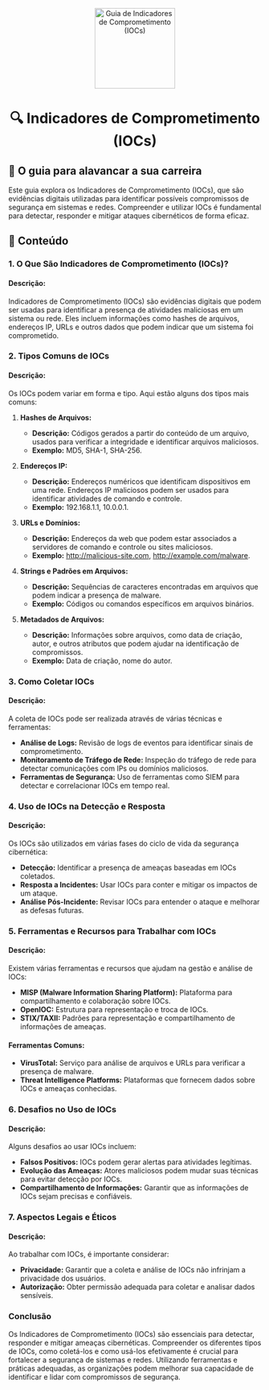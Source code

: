 <p align="center">
  <a href="https://www.scnsoft.com/blog-pictures/infrastructure/noc.png">
    <img src="./images/guia.png" alt="Guia de Indicadores de Comprometimento (IOCs)" width="160" height="160">
  </a>
  <h1 align="center">🔍 Indicadores de Comprometimento (IOCs)</h1>
</p>

## :dart: O guia para alavancar a sua carreira

Este guia explora os Indicadores de Comprometimento (IOCs), que são evidências digitais utilizadas para identificar possíveis compromissos de segurança em sistemas e redes. Compreender e utilizar IOCs é fundamental para detectar, responder e mitigar ataques cibernéticos de forma eficaz.

## :dart: Conteúdo

### 1. O Que São Indicadores de Comprometimento (IOCs)?

#### Descrição:
Indicadores de Comprometimento (IOCs) são evidências digitais que podem ser usadas para identificar a presença de atividades maliciosas em um sistema ou rede. Eles incluem informações como hashes de arquivos, endereços IP, URLs e outros dados que podem indicar que um sistema foi comprometido.

### 2. Tipos Comuns de IOCs

#### Descrição:
Os IOCs podem variar em forma e tipo. Aqui estão alguns dos tipos mais comuns:

1. **Hashes de Arquivos:**
   - **Descrição:** Códigos gerados a partir do conteúdo de um arquivo, usados para verificar a integridade e identificar arquivos maliciosos.
   - **Exemplo:** MD5, SHA-1, SHA-256.

2. **Endereços IP:**
   - **Descrição:** Endereços numéricos que identificam dispositivos em uma rede. Endereços IP maliciosos podem ser usados para identificar atividades de comando e controle.
   - **Exemplo:** 192.168.1.1, 10.0.0.1.

3. **URLs e Domínios:**
   - **Descrição:** Endereços da web que podem estar associados a servidores de comando e controle ou sites maliciosos.
   - **Exemplo:** http://malicious-site.com, http://example.com/malware.

4. **Strings e Padrões em Arquivos:**
   - **Descrição:** Sequências de caracteres encontradas em arquivos que podem indicar a presença de malware.
   - **Exemplo:** Códigos ou comandos específicos em arquivos binários.

5. **Metadados de Arquivos:**
   - **Descrição:** Informações sobre arquivos, como data de criação, autor, e outros atributos que podem ajudar na identificação de compromissos.
   - **Exemplo:** Data de criação, nome do autor.

### 3. Como Coletar IOCs

#### Descrição:
A coleta de IOCs pode ser realizada através de várias técnicas e ferramentas:

- **Análise de Logs:** Revisão de logs de eventos para identificar sinais de comprometimento.
- **Monitoramento de Tráfego de Rede:** Inspeção do tráfego de rede para detectar comunicações com IPs ou domínios maliciosos.
- **Ferramentas de Segurança:** Uso de ferramentas como SIEM para detectar e correlacionar IOCs em tempo real.

### 4. Uso de IOCs na Detecção e Resposta

#### Descrição:
Os IOCs são utilizados em várias fases do ciclo de vida da segurança cibernética:

- **Detecção:** Identificar a presença de ameaças baseadas em IOCs coletados.
- **Resposta a Incidentes:** Usar IOCs para conter e mitigar os impactos de um ataque.
- **Análise Pós-Incidente:** Revisar IOCs para entender o ataque e melhorar as defesas futuras.

### 5. Ferramentas e Recursos para Trabalhar com IOCs

#### Descrição:
Existem várias ferramentas e recursos que ajudam na gestão e análise de IOCs:

- **MISP (Malware Information Sharing Platform):** Plataforma para compartilhamento e colaboração sobre IOCs.
- **OpenIOC:** Estrutura para representação e troca de IOCs.
- **STIX/TAXII:** Padrões para representação e compartilhamento de informações de ameaças.

#### Ferramentas Comuns:
- **VirusTotal:** Serviço para análise de arquivos e URLs para verificar a presença de malware.
- **Threat Intelligence Platforms:** Plataformas que fornecem dados sobre IOCs e ameaças conhecidas.

### 6. Desafios no Uso de IOCs

#### Descrição:
Alguns desafios ao usar IOCs incluem:

- **Falsos Positivos:** IOCs podem gerar alertas para atividades legítimas.
- **Evolução das Ameaças:** Atores maliciosos podem mudar suas técnicas para evitar detecção por IOCs.
- **Compartilhamento de Informações:** Garantir que as informações de IOCs sejam precisas e confiáveis.

### 7. Aspectos Legais e Éticos

#### Descrição:
Ao trabalhar com IOCs, é importante considerar:

- **Privacidade:** Garantir que a coleta e análise de IOCs não infrinjam a privacidade dos usuários.
- **Autorização:** Obter permissão adequada para coletar e analisar dados sensíveis.

### Conclusão

Os Indicadores de Comprometimento (IOCs) são essenciais para detectar, responder e mitigar ameaças cibernéticas. Compreender os diferentes tipos de IOCs, como coletá-los e como usá-los efetivamente é crucial para fortalecer a segurança de sistemas e redes. Utilizando ferramentas e práticas adequadas, as organizações podem melhorar sua capacidade de identificar e lidar com compromissos de segurança.
